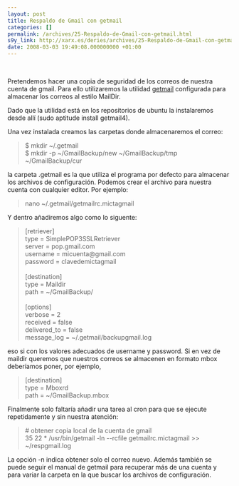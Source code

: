 ```yaml
---
layout: post
title: Respaldo de Gmail con getmail
categories: []
permalink: /archives/25-Respaldo-de-Gmail-con-getmail.html
s9y_link: http://xarx.es/deries/archives/25-Respaldo-de-Gmail-con-getmail.html
date: 2008-03-03 19:49:08.000000000 +01:00
---
```

<br />
<p>Pretendemos hacer una copia de seguridad de los correos de nuestra cuenta de gmail. Para ello utilizaremos la utilidad <a title="GetMail 4" href="http://pyropus.ca/software/getmail/">getmail</a> configurada para almacenar los correos al estilo MailDir.</p><p>Dado que la utilidad está en los repositorios de ubuntu la instalaremos desde allí (sudo aptitude install getmail4).</p><p>Una vez instalada creamos las carpetas donde almacenaremos el correo:</p><blockquote>$ mkdir ~/.getmail<br />$ mkdir -p ~/GmailBackup/new  ~/GmailBackup/tmp  ~/GmailBackup/cur</blockquote><p>la carpeta .getmail es la que utiliza el programa por defecto para almacenar los archivos de configuración. Podemos crear el archivo para nuestra cuenta con cualquier editor. Por ejemplo:</p><blockquote><p>nano ~/.getmail/getmailrc.mictagmail</p></blockquote><p>Y dentro añadiremos algo como lo siguente:</p><blockquote><p>[retriever]<br />type = SimplePOP3SSLRetriever<br />server = pop.gmail.com<br />username = micuenta@gmail.com<br />password = clavedemictagmail<br /><br />[destination]<br />type = Maildir<br />path = ~/GmailBackup/<br /><br />[options]<br />verbose = 2<br />received = false<br />delivered_to = false<br />message_log = ~/.getmail/backupgmail.log</p></blockquote><p>eso si con los valores adecuados de username y password. Si en vez de maildir queremos que nuestros correos se almacenen en formato mbox deberíamos poner, por ejemplo,</p><blockquote>[destination]<br />
type = Mboxrd<br />
path = ~/GmailBackup.mbox</blockquote><p>Finalmente solo faltaría añadir una tarea al cron para que se ejecute repetidamente y sin nuestra atención:</p><blockquote><p># obtener copia local de la cuenta de gmail <br />35 22 <strong> </strong> * /usr/bin/getmail -ln --rcfile getmailrc.mictagmail &gt;&gt; ~/respgmail.log</p></blockquote>La opción -n indica obtener solo el correo nuevo. Además también se puede seguir el manual de getmail para recuperar más de una cuenta y para variar la carpeta en la que buscar los archivos de configuración.<br /><p /><div align="justify"><br />
</div>
